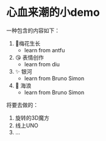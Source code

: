 # 心血来潮的小demo

一种包含的内容如下：

1. 🌿梅花生长
   - learn from antfu
2. :kissing_heart: 表情创作
   - learn from diu
3. ✨ 银河
   - learn from Bruno Simon
4. 🌊 海浪
   - learn from Bruno Simon

将要去做的：

1. 旋转的3D魔方
2. 线上UNO
3. ...
